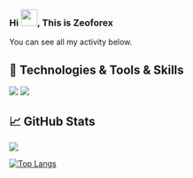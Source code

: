 ### Hi <img src="https://raw.githubusercontent.com/MartinHeinz/MartinHeinz/master/wave.gif" width="30px">, This is Zeoforex


You can see all my activity below.

## 🔧 Technologies & Tools & Skills
![](https://img.shields.io/badge/OS-Linux-informational?style=flat&logo=linux&logoColor=black&color=FCC624)
![](https://img.shields.io/badge/Bash-Shell-informational?style=flat&logo=gnu-bash&logoColor=white&color=4EAA25)


## &#x1f4c8; GitHub Stats
<a href="https://github.com/Zeoforex/Zeoforex">
  <img align="center" src="https://github-readme-stats.vercel.app/api?username=Zeoforex&show_icons=true&theme=radical" />
</a>

[![Top Langs](https://github-readme-stats.vercel.app/api/top-langs/?username=Zeoforex&layout=compact)](https://github.com/anuraghazra/github-readme-stats)


<!--
**Zeoforex/Zeoforex** is a ✨ _special_ ✨ repository because its `README.md` (this file) appears on your GitHub profile.



